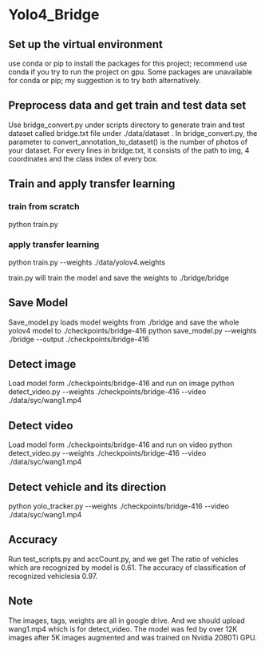 # Yolo4_Bridge
## Set up the virtual environment 
use conda or pip to install the packages for this project; recommend use conda if you try to
run the project on gpu. Some packages are unavailable for conda or pip; my suggestion is to 
try both alternatively.

## Preprocess data and get train and test data set
Use bridge_convert.py under scripts directory to generate train and test dataset called 
bridge.txt file under ./data/dataset .
In bridge_convert.py, the parameter to convert_annotation_to_dataset() is the number of 
photos of your dataset.
For every lines in bridge.txt, it consists of the path to img, 4 coordinates and the class 
index of every box.

## Train and apply transfer learning
### train from scratch 
python train.py
### apply transfer learning
python train.py --weights ./data/yolov4.weights

train.py will train the model and save the weights to ./bridge/bridge

## Save Model
Save_model.py loads model weights from ./bridge and save the whole yolov4 model to ./checkpoints/bridge-416
python save_model.py --weights ./bridge --output ./checkpoints/bridge-416

## Detect image
Load model form ./checkpoints/bridge-416 and run on image
python detect_video.py --weights ./checkpoints/bridge-416 --video ./data/syc/wang1.mp4

## Detect video
Load model form ./checkpoints/bridge-416 and run on video
python detect_video.py --weights ./checkpoints/bridge-416 --video ./data/syc/wang1.mp4

## Detect vehicle and its direction
python yolo_tracker.py --weights ./checkpoints/bridge-416 --video ./data/syc/wang1.mp4

## Accuracy
Run test_scripts.py and accCount.py, and we get
The ratio of vehicles which are recognized by model is 0.61.
The accuracy of classification of recognized vehiclesia 0.97.


## Note
The images, tags, weights are all in google drive. And we should upload wang1.mp4 which is for detect_video. 
The model was fed by over 12K images after 5K images augmented and was trained on Nvidia 2080Ti GPU.


